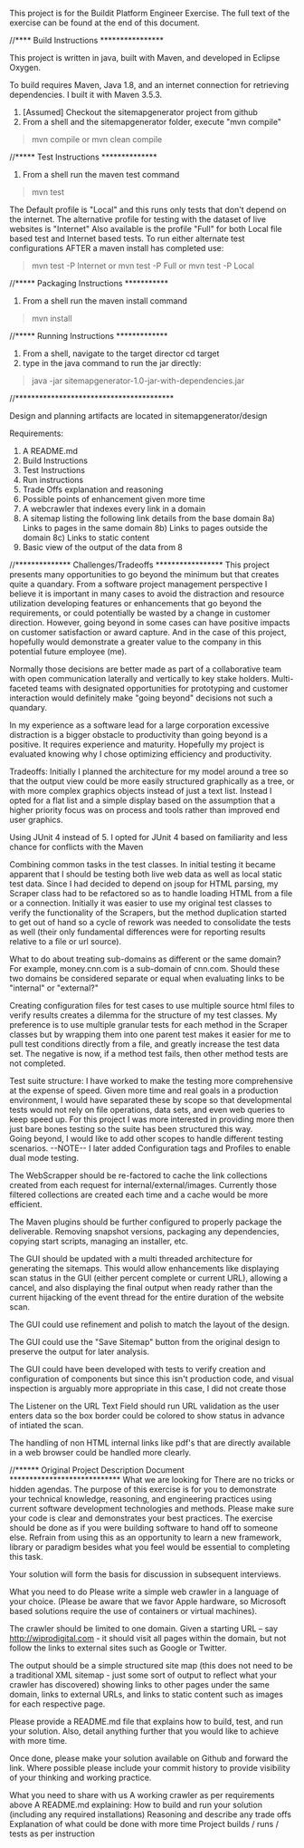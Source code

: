 This project is for the Buildit Platform Engineer Exercise.  The full 
text of the exercise can be found at the end of this document.

//**** Build Instructions ****************

This project is written in java, built with Maven, and developed in Eclipse Oxygen.

To build requires Maven, Java 1.8, and an internet connection for retrieving dependencies.  I built it with Maven 3.5.3.
1) [Assumed] Checkout the sitemapgenerator project from github
2) From a shell and the sitemapgenerator folder, execute "mvn compile"
>mvn compile
or
>mvn clean compile


//***** Test Instructions **************
1) From a shell run the maven test command 
>mvn test

The Default profile is "Local" and this runs only tests that don't depend on the internet.
The alternative profile for testing with the dataset of live websites is "Internet"
Also available is the profile "Full" for both Local file based test and Internet based tests.
To run either alternate test configurations AFTER a maven install has completed use:
>mvn test -P Internet
or
>mvn test -P Full
or
>mvn test -P Local

//***** Packaging Instructions ***********
1) From a shell run the maven install command
>mvn install

//***** Running Instructions *************
1) From a shell, navigate to the target director
cd target
2) type in the java command to run the jar directly:
>java -jar sitemapgenerator-1.0-jar-with-dependencies.jar

//****************************************

Design and planning artifacts are located in sitemapgenerator/design


Requirements:
1) A README.md
2) Build Instructions
3) Test Instructions
4) Run instructions
5) Trade Offs explanation and reasoning
6) Possible points of enhancement given more time
7) A webcrawler that indexes every link in a domain
8) A sitemap listing the following link details from the base domain
 8a) Links to pages in the same domain
 8b) Links to pages outside the domain
 8c) Links to static content 
9) Basic view of the output of the data from 8

//************** Challenges/Tradeoffs *****************
This project presents many opportunities to go beyond the minimum but that creates quite a quandary.
From a software project management perspective I believe it is important in many cases to avoid the 
distraction and resource utilization developing features or enhancements that go beyond the requirements,
 or could potentially be wasted by a change in customer direction.  However, going beyond in some cases
can have positive impacts on customer satisfaction or award capture.  And in the case of this project, 
hopefully would demonstrate a greater value to the company in this potential future employee (me).  

Normally those decisions are better made as part of a collaborative team with open communication laterally 
and vertically to key stake holders. Multi-faceted teams with designated opportunities for prototyping and 
customer interaction would definitely make "going beyond" decisions not such a quandary.

In my experience as a software lead for a large corporation excessive distraction is a bigger obstacle to
productivity than going beyond is a positive.  It requires experience and maturity.  Hopefully
my project is evaluated knowing why I chose optimizing efficiency and productivity.


Tradeoffs:
  Initially I planned the architecture for my model around a tree so that the output view could be more easily 
  structured graphically as a tree, or with more complex graphics objects instead of just a text list.  Instead 
  I opted for a flat list and a simple display based on the assumption that a higher priority focus was on process
  and tools rather than improved end user graphics.
  
  Using JUnit 4 instead of 5.  I opted for JUnit 4 based on familiarity and less chance for conflicts with the Maven
   
  
  Combining common tasks in the test classes.  In initial testing it became apparent that I should be testing both
  live web data as well as local static test data.  Since I had decided to depend on jsoup for HTML parsing, my 
  Scraper class had to be refactored so as to handle loading HTML from a file or a connection.  Initially it
  was easier to use my original test classes to verify the functionality of the Scrapers, but the method duplication
  started to get out of hand so a cycle of rework was needed to consolidate the tests as well (their only fundamental 
  differences were for reporting results relative to a file or url source).
   
  What to do about treating sub-domains as different or the same domain?  For example, money.cnn.com is a
  sub-domain of cnn.com.  Should these two domains be considered separate or equal when evaluating links
  to be "internal" or "external?"
  
  Creating configuration files for test cases to use multiple source html files to verify results creates a 
  dilemma for the structure of my test classes.  My preference is to use multiple granular tests for each method
  in the Scraper classes but by wrapping them into one parent test makes it easier for me to pull test conditions
  directly from a file, and greatly increase the test data set.  The negative is now, if a method test fails, then
  other method tests are not completed.
  
  Test suite structure:  I have worked to make the testing more comprehensive at the expense of speed.  Given 
  more time and real goals in a production environment, I would have separated these by scope so that developmental
  tests would not rely on file operations, data sets, and even web queries to keep speed up.  For this project I
  was more interested in providing more then just bare bones testing so the suite has been structured this way.  
  Going beyond, I would like to add other scopes to handle different testing scenarios. --NOTE-- I later added 
  Configuration tags and Profiles to enable dual mode testing.
  
  The WebScrapper should be re-factored to cache the link collections created from each request for internal/external/images.
    Currently those filtered collections are created each time and a cache would be more efficient. 
  
  The Maven plugins should be further configured to properly package the deliverable.  Removing snapshot versions, packaging 
  any dependencies, copying start scripts, managing an installer, etc.
  
  The GUI should be updated with a multi threaded architecture for generating the sitemaps.  This would allow enhancements
    like displaying scan status in the GUI (either percent complete or current URL), allowing a cancel, and also displaying 
    the final output when ready rather than the current hijacking of the event thread for the entire duration of the website 
    scan.
  
  The GUI could use refinement and polish to match the layout of the design.
  
  The GUI could use the "Save Sitemap" button from the original design to preserve the output for later analysis.
  
  The GUI could have been developed with tests to verify creation and configuration of components but since this 
  	isn't production code, and visual inspection is arguably more appropriate in this case, I did not create those
  
  The Listener on the URL Text Field should run URL validation as the user enters data so the box border could be
    colored to show status in advance of intiated the scan.
  
  The handling of non HTML internal links like pdf's that are directly available in a web browser could be handled 
    more clearly.
  


//****** Original Project Description Document ****************************
What we are looking for
There are no tricks or hidden agendas. The purpose of this exercise is for you to demonstrate your technical knowledge, reasoning, and engineering practices using current software development technologies and methods. Please make sure your code is clear and demonstrates your best practices. The exercise should be done as if you were building software to hand off to someone else.  Refrain from using this as an opportunity to learn a new framework, library or paradigm besides what you feel would be essential to completing this task.

Your solution will form the basis for discussion in subsequent interviews.

What you need to do
Please write a simple web crawler in a language of your choice.  (Please be aware that we favor Apple hardware, so Microsoft based solutions require the use of containers or virtual machines).

The crawler should be limited to one domain. Given a starting URL – say http://wiprodigital.com - it should visit all pages within the domain, but not follow the links to external sites such as Google or Twitter.

The output should be a simple structured site map (this does not need to be a traditional XML sitemap - just some sort of output to reflect what your crawler has discovered) showing links to other pages under the same domain, links to external URLs, and links to static content such as images for each respective page.

Please provide a README.md file that explains how to build, test, and run your solution. Also, detail anything further that you would like to achieve with more time.

Once done, please make your solution available on Github and forward the link. Where possible please include your commit history to provide visibility of your thinking and working practice.

What you need to share with us
A working crawler as per requirements above
A README.md explaining:
How to build and run your solution (including any required installations)
Reasoning and describe any trade offs
Explanation of what could be done with more time
Project builds / runs / tests as per instruction